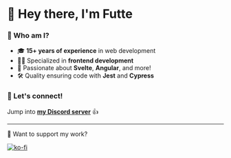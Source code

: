 # 👋 Hey there, I'm Futte

### 🌱 Who am I?

- 🎓 **15+ years of experience** in web development
- 👨‍💻 Specialized in **frontend development**
- 🌈 Passionate about **Svelte**, **Angular**, and more!
- 🛠️ Quality ensuring code with **Jest** and **Cypress**

### 🤝 Let's connect!

Jump into **[my Discord server](https://discord.gg/R7MMSsZJ8r)** 👍

---

🙌 Want to support my work?

[![ko-fi](https://ko-fi.com/img/githubbutton_sm.svg)](https://ko-fi.com/F1F2H5T2G)
